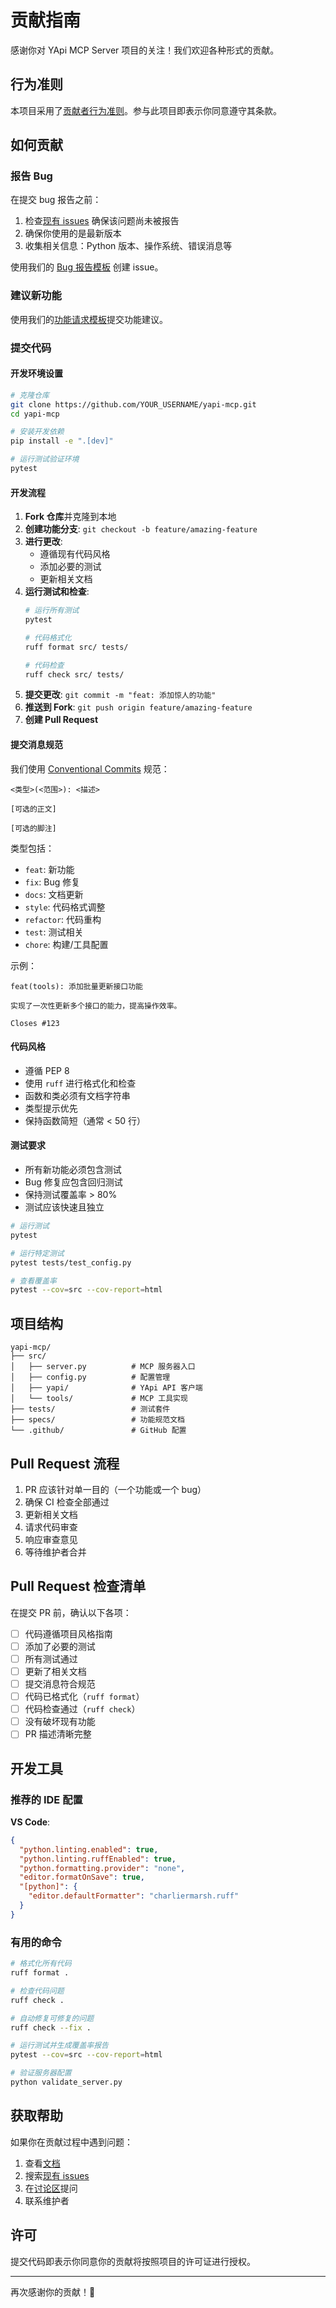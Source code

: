 # 贡献指南

感谢你对 YApi MCP Server 项目的关注！我们欢迎各种形式的贡献。

## 行为准则

本项目采用了[贡献者行为准则](.github/CODE_OF_CONDUCT.md)。参与此项目即表示你同意遵守其条款。

## 如何贡献

### 报告 Bug

在提交 bug 报告之前：

1. 检查[现有 issues](https://github.com/YOUR_USERNAME/yapi-mcp/issues) 确保该问题尚未被报告
2. 确保你使用的是最新版本
3. 收集相关信息：Python 版本、操作系统、错误消息等

使用我们的 [Bug 报告模板](.github/ISSUE_TEMPLATE/bug_report.yml) 创建 issue。

### 建议新功能

使用我们的[功能请求模板](.github/ISSUE_TEMPLATE/feature_request.yml)提交功能建议。

### 提交代码

#### 开发环境设置

```bash
# 克隆仓库
git clone https://github.com/YOUR_USERNAME/yapi-mcp.git
cd yapi-mcp

# 安装开发依赖
pip install -e ".[dev]"

# 运行测试验证环境
pytest
```

#### 开发流程

1. **Fork 仓库**并克隆到本地
2. **创建功能分支**: `git checkout -b feature/amazing-feature`
3. **进行更改**:
   - 遵循现有代码风格
   - 添加必要的测试
   - 更新相关文档
4. **运行测试和检查**:
   ```bash
   # 运行所有测试
   pytest

   # 代码格式化
   ruff format src/ tests/

   # 代码检查
   ruff check src/ tests/
   ```
5. **提交更改**: `git commit -m "feat: 添加惊人的功能"`
6. **推送到 Fork**: `git push origin feature/amazing-feature`
7. **创建 Pull Request**

#### 提交消息规范

我们使用 [Conventional Commits](https://www.conventionalcommits.org/) 规范：

```
<类型>(<范围>): <描述>

[可选的正文]

[可选的脚注]
```

类型包括：
- `feat`: 新功能
- `fix`: Bug 修复
- `docs`: 文档更新
- `style`: 代码格式调整
- `refactor`: 代码重构
- `test`: 测试相关
- `chore`: 构建/工具配置

示例：
```
feat(tools): 添加批量更新接口功能

实现了一次性更新多个接口的能力，提高操作效率。

Closes #123
```

#### 代码风格

- 遵循 PEP 8
- 使用 `ruff` 进行格式化和检查
- 函数和类必须有文档字符串
- 类型提示优先
- 保持函数简短（通常 < 50 行）

#### 测试要求

- 所有新功能必须包含测试
- Bug 修复应包含回归测试
- 保持测试覆盖率 > 80%
- 测试应该快速且独立

```bash
# 运行测试
pytest

# 运行特定测试
pytest tests/test_config.py

# 查看覆盖率
pytest --cov=src --cov-report=html
```

## 项目结构

```
yapi-mcp/
├── src/
│   ├── server.py          # MCP 服务器入口
│   ├── config.py          # 配置管理
│   ├── yapi/              # YApi API 客户端
│   └── tools/             # MCP 工具实现
├── tests/                 # 测试套件
├── specs/                 # 功能规范文档
└── .github/               # GitHub 配置
```

## Pull Request 流程

1. PR 应该针对单一目的（一个功能或一个 bug）
2. 确保 CI 检查全部通过
3. 更新相关文档
4. 请求代码审查
5. 响应审查意见
6. 等待维护者合并

## Pull Request 检查清单

在提交 PR 前，确认以下各项：

- [ ] 代码遵循项目风格指南
- [ ] 添加了必要的测试
- [ ] 所有测试通过
- [ ] 更新了相关文档
- [ ] 提交消息符合规范
- [ ] 代码已格式化（`ruff format`）
- [ ] 代码检查通过（`ruff check`）
- [ ] 没有破坏现有功能
- [ ] PR 描述清晰完整

## 开发工具

### 推荐的 IDE 配置

**VS Code**:
```json
{
  "python.linting.enabled": true,
  "python.linting.ruffEnabled": true,
  "python.formatting.provider": "none",
  "editor.formatOnSave": true,
  "[python]": {
    "editor.defaultFormatter": "charliermarsh.ruff"
  }
}
```

### 有用的命令

```bash
# 格式化所有代码
ruff format .

# 检查代码问题
ruff check .

# 自动修复可修复的问题
ruff check --fix .

# 运行测试并生成覆盖率报告
pytest --cov=src --cov-report=html

# 验证服务器配置
python validate_server.py
```

## 获取帮助

如果你在贡献过程中遇到问题：

1. 查看[文档](README.md)
2. 搜索[现有 issues](https://github.com/YOUR_USERNAME/yapi-mcp/issues)
3. 在[讨论区](https://github.com/YOUR_USERNAME/yapi-mcp/discussions)提问
4. 联系维护者

## 许可

提交代码即表示你同意你的贡献将按照项目的许可证进行授权。

---

再次感谢你的贡献！🎉
